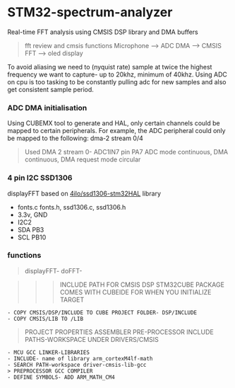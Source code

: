 # STM32-spectrum-analyzer
Real-time FFT analysis using CMSIS DSP library and DMA buffers

> fft review and cmsis functions
Microphone –> ADC DMA –> CMSIS FFT –> oled display

To avoid aliasing we need to (nyquist rate) sample at twice the highest frequency we want to capture- up to 20khz, minimum of 40khz.
Using ADC on cpu is too tasking to be constantly pulling adc for new samples and also get consistent sample period.
### ADC DMA initialisation
Using CUBEMX tool to generate and HAL, only certain channels could be mapped to certain peripherals. 
For example, the ADC peripheral could only be mapped to the following: dma-2 stream 0/4
> Used DMA 2 stream 0- ADC1IN7 pin PA7
> ADC mode continuous, DMA continuous, DMA request mode circular 

### 4 pin I2C SSD1306 
displayFFT based on [4ilo/ssd1306-stm32HAL](https://github.com/4ilo/ssd1306-stm32HAL) library
- fonts.c fonts.h, ssd1306.c, ssd1306.h
- 3.3v, GND
- I2C2
- SDA PB3
- SCL PB10

### functions
> displayFFT- 
> doFFT- 

>>> INCLUDE PATH FOR CMSIS DSP
STM32CUBE PACKAGE COMES WITH CUBEIDE FOR WHEN YOU INITIALIZE TARGET
```
- COPY CMSIS/DSP/INCLUDE TO CUBE PROJECT FOLDER- DSP/INCLUDE
- COPY CMSIS/LIB TO /LIB
```

>PROJECT PROPERTIES ASSEMBLER PRE-PROCESSOR
INCLUDE PATHS-WORKSPACE UNDER DRIVERS/CMSIS
```
- MCU GCC LINKER-LIBRARIES
- INCLUDE- name of library arm_cortexM4lf-math
- SEARCH PATH-workspace driver-cmsis-lib-gcc
> PREPROCESSOR GCC COMPILER
- DEFINE SYMBOLS- ADD ARM_MATH_CM4
```
